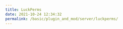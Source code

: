 ```yaml
---
title: LuckPerms
date: 2021-10-24 12:34:32
permalink: /basic/plugin_and_mod/server/luckperms/
---
```

